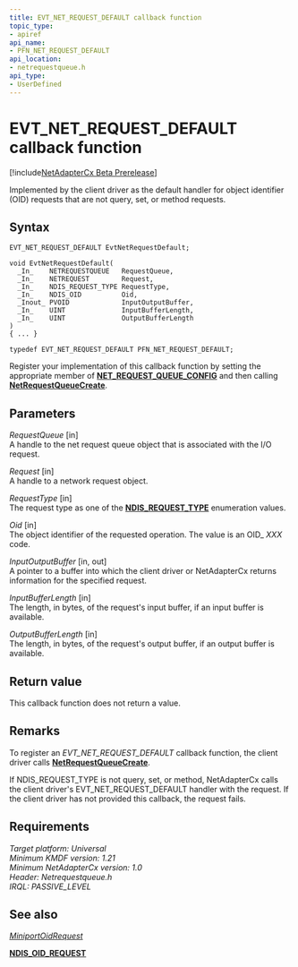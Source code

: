 ```yaml
---
title: EVT_NET_REQUEST_DEFAULT callback function
topic_type:
- apiref
api_name:
- PFN_NET_REQUEST_DEFAULT
api_location:
- netrequestqueue.h
api_type:
- UserDefined
---
```


# EVT_NET_REQUEST_DEFAULT callback function


[!include[NetAdapterCx Beta Prerelease](../netcx-beta-prerelease.md)]

Implemented by the client driver as the default handler for object identifier (OID) requests that are not query, set, or method requests.

Syntax
------

```ManagedCPlusPlus
EVT_NET_REQUEST_DEFAULT EvtNetRequestDefault;

void EvtNetRequestDefault(
  _In_    NETREQUESTQUEUE   RequestQueue,
  _In_    NETREQUEST        Request,
  _In_    NDIS_REQUEST_TYPE RequestType,
  _In_    NDIS_OID          Oid,
  _Inout_ PVOID             InputOutputBuffer,
  _In_    UINT              InputBufferLength,
  _In_    UINT              OutputBufferLength
)
{ ... }

typedef EVT_NET_REQUEST_DEFAULT PFN_NET_REQUEST_DEFAULT;
```

Register your implementation of this callback function by setting the appropriate member of [**NET_REQUEST_QUEUE_CONFIG**](net-request-queue-config.md) and then calling [**NetRequestQueueCreate**](netrequestqueuecreate.md).

Parameters
----------

*RequestQueue* [in]  
A handle to the net request queue object that is associated with the I/O request.

*Request* [in]  
A handle to a network request object.

*RequestType* [in]  
The request type as one of the [**NDIS_REQUEST_TYPE**](https://msdn.microsoft.com/library/windows/hardware/ff567250) enumeration values.

*Oid* [in]  
The object identifier of the requested operation. The value is an OID_ *XXX* code.

*InputOutputBuffer* [in, out]  
A pointer to a buffer into which the client driver or NetAdapterCx returns information for the specified request.

*InputBufferLength* [in]  
The length, in bytes, of the request's input buffer, if an input buffer is available.

*OutputBufferLength* [in]  
The length, in bytes, of the request's output buffer, if an output buffer is available.

Return value
------------

This callback function does not return a value.

Remarks
-------

To register an *EVT_NET_REQUEST_DEFAULT* callback function, the client driver calls [**NetRequestQueueCreate**](netrequestqueuecreate.md).

If NDIS_REQUEST_TYPE is not query, set, or method, NetAdapterCx calls the client driver's EVT_NET_REQUEST_DEFAULT handler with the request. If the client driver has not provided this callback, the request fails.

Requirements
------------
_Target platform: Universal_  
_Minimum KMDF version: 1.21_  
_Minimum NetAdapterCx version: 1.0_  
_Header: Netrequestqueue.h_  
_IRQL: PASSIVE_LEVEL_

## See also


[*MiniportOidRequest*](https://msdn.microsoft.com/library/windows/hardware/ff559416)

[**NDIS_OID_REQUEST**](https://msdn.microsoft.com/library/windows/hardware/ff566710)

 

 






